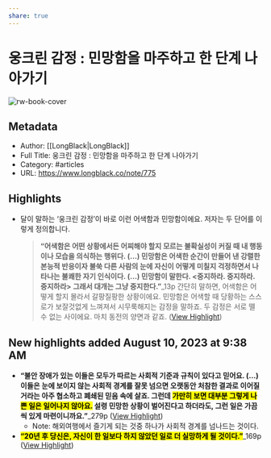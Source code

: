 ```yaml
---
share: true
---
```


# 웅크린 감정 : 민망함을 마주하고 한 단계 나아가기

![rw-book-cover](https://longblack-contens.s3.ap-northeast-2.amazonaws.com/image/20230727/16904323651de1bc14ec3d951b64ed3e5566a51077.png)

## Metadata
- Author: [[LongBlack|LongBlack]]
- Full Title: 웅크린 감정 : 민망함을 마주하고 한 단계 나아가기
- Category: #articles
- URL: https://www.longblack.co/note/775

## Highlights
- 달이 말하는 ‘웅크린 감정’이 바로 이런 어색함과 민망함이에요. 저자는 두 단어를 이렇게 정의합니다.  
  > **“어색함은 어떤 상황에서든 어찌해야 할지 모르는 불확실성이 커질 때 내 행동이나 모습을 의식하는 행위다. (…) 민망함은 어색한 순간이 만들어 낸 강렬한 본능적 반응이자 불쑥 다른 사람의 눈에 자신이 어떻게 미칠지 걱정하면서 나타나는 불쾌한 자기 인식이다. (…) 민망함이 말한다. <중지하라. 중지하라. 중지하라> 그래서 대개는 그냥 중지한다.”**_13p
  간단히 말하면, 어색함은 어떻게 할지 몰라서 갈팡질팡한 상황이에요. 민망함은 어색할 때 당황하는 스스로가 보잘것없게 느껴져서 시무룩해지는 감정을 말하죠. 두 감정은 서로 뗄 수 없는 사이에요. 마치 동전의 양면과 같죠. ([View Highlight](https://read.readwise.io/read/01h77dveg4xvshm1e1eqm5xnfq))
## New highlights added August 10, 2023 at 9:38 AM
- **“불안 장애가 있는 이들은 모두가 따르는 사회적 기준과 규칙이 있다고 믿어요. (…) 이들은 눈에 보이지 않는 사회적 경계를 잘못 넘으면 오랫동안 처참한 결과로 이어질 거라는 아주 협소하고 폐쇄된 믿음 속에 살죠. 그런데 <mark class="hltr-red">가만히 보면 대부분 그렇게 나쁜 일은 일어나지 않아요.</mark> 설령 민망한 상황이 벌어진다고 하더라도, 그런 일은 가끔씩 있게 마련이니까요.”**_279p ([View Highlight](https://read.readwise.io/read/01h79edz3674jmhzvz7n600v5n))
    - Note: 해외여행에서 즐기게 되는 것중 하나가 사회적 경계를 넘나드는 것이다.
- **<mark class="hltr-red">“20년 후 당신은, 자신이 한 일보다 하지 않았던 일로 더 실망하게 될 것이다.”</mark>**_169p ([View Highlight](https://read.readwise.io/read/01h79ey0a1z7arjefk0bv6rbw7))
